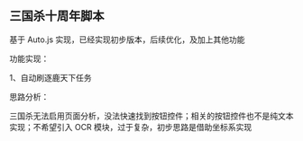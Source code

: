 ## 三国杀十周年脚本

基于 Auto.js 实现，已经实现初步版本，后续优化，及加上其他功能

功能实现：

1、自动刷逐鹿天下任务

思路分析：

三国杀无法启用页面分析，没法快速找到按钮控件；相关的按钮控件也不是纯文本实现；不希望引入 OCR 模块，过于复杂，初步思路是借助坐标系实现
